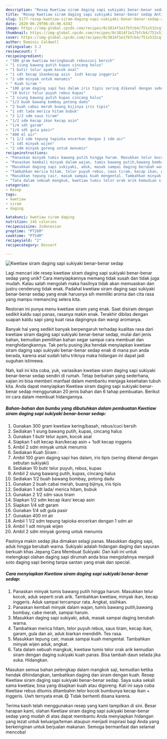 ```yaml
---
description: "Resep Kwetiaw siram daging sapi sukiyaki benar-benar sedap Anti Gagal"
title: "Resep Kwetiaw siram daging sapi sukiyaki benar-benar sedap Anti Gagal"
slug: 5177-resep-kwetiaw-siram-daging-sapi-sukiyaki-benar-benar-sedap-anti-gagal
date: 2020-06-29T06:45:06.634Z
image: https://img-global.cpcdn.com/recipes/0c3814f1e17bfcb4/751x532cq70/kwetiaw-siram-daging-sapi-sukiyaki-benar-benar-sedap-foto-resep-utama.jpg
thumbnail: https://img-global.cpcdn.com/recipes/0c3814f1e17bfcb4/751x532cq70/kwetiaw-siram-daging-sapi-sukiyaki-benar-benar-sedap-foto-resep-utama.jpg
cover: https://img-global.cpcdn.com/recipes/0c3814f1e17bfcb4/751x532cq70/kwetiaw-siram-daging-sapi-sukiyaki-benar-benar-sedap-foto-resep-utama.jpg
author: Dominic Caldwell
ratingvalue: 3.2
reviewcount: 7
recipeingredient:
- "300 gram kwetiaw keringbasah rebuscuci bersih"
- "1 siung bawang putih kupas cincang halus"
- "1 butir telur ayam kocok asal"
- "1 sdt kecap ikankecap asin  1sdt kecap inggeris"
- "2 sdm minyak untuk menumis"
- " Kuah Siram "
- "100 gram daging sapi has dalam iris tipis sering dikenal dengan sebutan sukiyaki"
- "10 butir telur puyuh rebus kupas"
- "2 siung bawang putih kupas cincang halus"
- "1/2 buah bawang bombay potong dadu"
- "2 buah cabai merah buang bijinya iris tipis"
- "1 sdt lada merica hitam bubuk"
- "2 1/2 sdm saus tiram"
- "1/2 sdm kecap ikan kecap asin"
- "1/4 sdt garam"
- "1/4 sdt gula pasir"
- "400 ml air"
- "1 1/2 sdm tepung tapioka encerkan dengan 1 sdm air"
- "1 sdt minyak wijen"
- "2 sdm minyak goreng untuk menumis"
recipeinstructions:
- "Panaskan minyak tumis bawang putih hingga harum. Masukkan telur kocok, aduk seperti orak arik. Tambahkan kwetiaw, minyak ikan, kecap inggeris. Aduk sampai tercampur rata. Angkat, sisihkan."
- "Panaskan kembali minyak dalam wajan, tumis bawang putih,bawang bombay, cabe merah, sampai harum."
- "Masukkan daging sapi sukiyaki, aduk, masak sampai daging berubah warna."
- "Tambahkan merica hitam, telor puyuh rebus, saus tiram, kecap ikan, garam, gula dan air, aduk biarkan mendidih. Tes rasa."
- "Masukkan tepung cair, masak sampai kuah mengental. Tambahkan minyak wijen aduk, angkat."
- "Tata dalam sebuah mangkuk, kwetiaw tumis telor orak arik kemudian siram dengan daging sukiyaki kuah panas. Bisa tambah daun selada jika suka. Hidangkan."
categories:
- Resep
tags:
- kwetiaw
- siram
- daging

katakunci: kwetiaw siram daging 
nutrition: 145 calories
recipecuisine: Indonesian
preptime: "PT26M"
cooktime: "PT54M"
recipeyield: "2"
recipecategory: Dessert

---
```



![Kwetiaw siram daging sapi sukiyaki benar-benar sedap](https://img-global.cpcdn.com/recipes/0c3814f1e17bfcb4/751x532cq70/kwetiaw-siram-daging-sapi-sukiyaki-benar-benar-sedap-foto-resep-utama.jpg)

Lagi mencari ide resep kwetiaw siram daging sapi sukiyaki benar-benar sedap yang unik? Cara menyiapkannya memang tidak susah dan tidak juga mudah. Kalau salah mengolah maka hasilnya tidak akan memuaskan dan justru cenderung tidak enak. Padahal kwetiaw siram daging sapi sukiyaki benar-benar sedap yang enak harusnya sih memiliki aroma dan cita rasa yang mampu memancing selera kita.

Restoran ini punya menu kwetiaw siram yang enak. Saat disiram dengan sedikit kaldu sapi panas, rasanya makin enak. Terakhir dibilas dengan suapan kaldu sapi yang kuat rasa dagingnya dan wangi aromanya.

Banyak hal yang sedikit banyak berpengaruh terhadap kualitas rasa dari kwetiaw siram daging sapi sukiyaki benar-benar sedap, mulai dari jenis bahan, kemudian pemilihan bahan segar sampai cara membuat dan menghidangkannya. Tak perlu pusing jika hendak menyiapkan kwetiaw siram daging sapi sukiyaki benar-benar sedap enak di mana pun anda berada, karena asal sudah tahu triknya maka hidangan ini dapat jadi suguhan istimewa.


Nah, kali ini kita coba, yuk, variasikan kwetiaw siram daging sapi sukiyaki benar-benar sedap sendiri di rumah. Tetap berbahan yang sederhana, sajian ini bisa memberi manfaat dalam membantu menjaga kesehatan tubuh kita. Anda dapat menyiapkan Kwetiaw siram daging sapi sukiyaki benar-benar sedap menggunakan 20 jenis bahan dan 6 tahap pembuatan. Berikut ini cara dalam membuat hidangannya.

<!--inarticleads1-->

##### Bahan-bahan dan bumbu yang dibutuhkan dalam pembuatan Kwetiaw siram daging sapi sukiyaki benar-benar sedap:

1. Gunakan 300 gram kwetiaw kering/basah, rebus/cuci bersih
1. Sediakan 1 siung bawang putih, kupas, cincang halus
1. Gunakan 1 butir telur ayam, kocok asal
1. Siapkan 1 sdt kecap ikan/kecap asin + 1sdt kecap inggeris
1. Ambil 2 sdm minyak untuk menumis
1. Sediakan  Kuah Siram :
1. Ambil 100 gram daging sapi has dalam, iris tipis (sering dikenal dengan sebutan sukiyaki)
1. Sediakan 10 butir telur puyuh, rebus, kupas
1. Ambil 2 siung bawang putih, kupas, cincang halus
1. Sediakan 1/2 buah bawang bombay, potong dadu
1. Gunakan 2 buah cabai merah, buang bijinya, iris tipis
1. Sediakan 1 sdt lada/ merica hitam, bubuk
1. Gunakan 2 1/2 sdm saus tiram
1. Siapkan 1/2 sdm kecap ikan/ kecap asin
1. Siapkan 1/4 sdt garam
1. Gunakan 1/4 sdt gula pasir
1. Gunakan 400 ml air
1. Ambil 1 1/2 sdm tepung tapioka encerkan dengan 1 sdm air
1. Ambil 1 sdt minyak wijen
1. Ambil 2 sdm minyak goreng untuk menumis


Pastinya makin sedap jika dimakan selagi panas. Masukkan daging sapi, aduk hingga berubah warna. Sukiyaki adalah hidangan daging dan sayuran berkuah khas Jepang Cara Membuat Sukiyaki. Dan kali ini untuk melengkapi olahan daging sapi dirumah anda bisa mengolahnya menjadi soto daging sapi bening tanpa santan yang enak dan special. 

<!--inarticleads2-->

##### Cara menyiapkan Kwetiaw siram daging sapi sukiyaki benar-benar sedap:

1. Panaskan minyak tumis bawang putih hingga harum. Masukkan telur kocok, aduk seperti orak arik. Tambahkan kwetiaw, minyak ikan, kecap inggeris. Aduk sampai tercampur rata. Angkat, sisihkan.
1. Panaskan kembali minyak dalam wajan, tumis bawang putih,bawang bombay, cabe merah, sampai harum.
1. Masukkan daging sapi sukiyaki, aduk, masak sampai daging berubah warna.
1. Tambahkan merica hitam, telor puyuh rebus, saus tiram, kecap ikan, garam, gula dan air, aduk biarkan mendidih. Tes rasa.
1. Masukkan tepung cair, masak sampai kuah mengental. Tambahkan minyak wijen aduk, angkat.
1. Tata dalam sebuah mangkuk, kwetiaw tumis telor orak arik kemudian siram dengan daging sukiyaki kuah panas. Bisa tambah daun selada jika suka. Hidangkan.


Masukan semua bahan pelengkap dalam mangkok saji, kemudian ketika hendak dihindangkan, tambahkan daging dan siram dengan kuah. Resep Kwetiaw siram daging sapi sukiyaki benar-benar sedap. Saya suka sekali sama kwetiaw, bisa yang disajikan kuah atau digoreng. Kali ini saya coba Kwetiaw rebus ditumis ditambahin telor kocok bumbunya kecap ikan + inggeris. Uwh ternyata enak.😋 Tidak berhenti disana karena. 

Terima kasih telah menggunakan resep yang kami tampilkan di sini. Besar harapan kami, olahan Kwetiaw siram daging sapi sukiyaki benar-benar sedap yang mudah di atas dapat membantu Anda menyiapkan hidangan yang lezat untuk keluarga/teman ataupun menjadi inspirasi bagi Anda yang berkeinginan untuk berjualan makanan. Semoga bermanfaat dan selamat mencoba!
